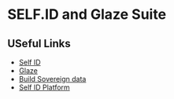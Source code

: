 # SELF.ID and Glaze Suite




## USeful Links

- [Self ID](https://developers.ceramic.network/reference/self-id/)
- [Glaze](https://developers.ceramic.network/reference/glaze/)
- [Build Sovereign data](https://www.youtube.com/watch?v=69dU8P3aWME)
- [Self ID Platform](https://self.id/)
